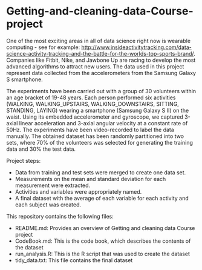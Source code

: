 # Getting-and-cleaning-data-Course-project

One of the most exciting areas in all of data science right now is wearable computing - see for example: http://www.insideactivitytracking.com/data-science-activity-tracking-and-the-battle-for-the-worlds-top-sports-brand/. 
Companies like Fitbit, Nike, and Jawbone Up are racing to develop the most advanced algorithms to attract new users. 
The data used in this project represent data collected from the accelerometers from the Samsung Galaxy S smartphone. 

The experiments have been carried out with a group of 30 volunteers within an age bracket of 19-48 years. 
Each person performed six activities (WALKING, WALKING_UPSTAIRS, WALKING_DOWNSTAIRS, SITTING, STANDING, LAYING) wearing a smartphone (Samsung Galaxy S II) on the waist. 
Using its embedded accelerometer and gyroscope, we captured 3-axial linear acceleration and 3-axial angular velocity at a constant rate of 50Hz. The experiments have been video-recorded to label the data manually. 
The obtained dataset has been randomly partitioned into two sets, where 70% of the volunteers was selected for generating the training data and 30% the test data. 

Project steps:
- Data from training and test sets were merged to create one data set.  
- Measurements on the mean and standard deviation for each measurement were extracted.  
- Activities and variables were appropriately named.  
- A final dataset with the average of each variable for each activity and each subject was created.  

This repository contains the following files:
- README.md: Provides an overview of Getting and cleaning data Course project  
- CodeBook.md: This is the code book, which describes the contents of the dataset  
- run_analysis.R: This is the R script that was used to create the dataset  
- tidy_data.txt: This file contains the final dataset  








